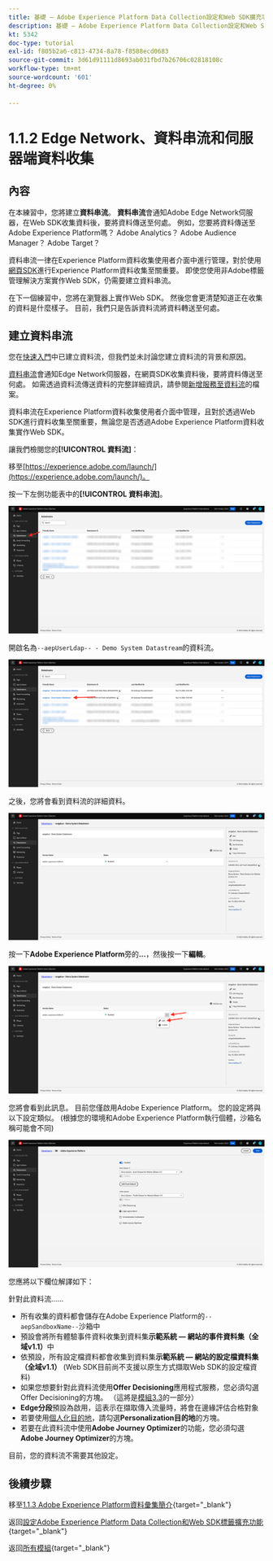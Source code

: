 ```yaml
---
title: 基礎 — Adobe Experience Platform Data Collection設定和Web SDK擴充功能 — Edge Network、資料串流和伺服器端資料收集
description: 基礎 — Adobe Experience Platform Data Collection設定和Web SDK擴充功能 — Edge Network、資料串流和伺服器端資料收集
kt: 5342
doc-type: tutorial
exl-id: f805b2a6-c813-4734-8a78-f8588ecd0683
source-git-commit: 3d61d91111d8693ab031fbd7b26706c02818108c
workflow-type: tm+mt
source-wordcount: '601'
ht-degree: 0%

---
```


# 1.1.2 Edge Network、資料串流和伺服器端資料收集

## 內容

在本練習中，您將建立&#x200B;**資料串流**。 **資料串流**&#x200B;會通知Adobe Edge Network伺服器，在Web SDK收集資料後，要將資料傳送至何處。 例如，您要將資料傳送至Adobe Experience Platform嗎？ Adobe Analytics？ Adobe Audience Manager？ Adobe Target？

資料串流一律在Experience Platform資料收集使用者介面中進行管理，對於使用[網頁SDK](https://experienceleague.adobe.com/zh-hant/docs/experience-platform/web-sdk/home)進行Experience Platform資料收集至關重要。 即使您使用非Adobe標籤管理解決方案實作Web SDK，仍需要建立資料串流。

在下一個練習中，您將在瀏覽器上實作Web SDK。 然後您會更清楚知道正在收集的資料是什麼樣子。 目前，我們只是告訴資料流將資料轉送至何處。

## 建立資料串流

您在[快速入門](./../../../../modules/getting-started/gettingstarted/ex2.md)中已建立資料流，但我們並未討論您建立資料流的背景和原因。

[資料串流](https://experienceleague.adobe.com/zh-hant/docs/experience-platform/datastreams/overview)會通知Edge Network伺服器，在網頁SDK收集資料後，要將資料傳送至何處。 如需透過資料流傳送資料的完整詳細資訊，請參閱[新增服務至資料流](https://experienceleague.adobe.com/zh-hant/docs/experience-platform/datastreams/configure#add-services)的檔案。

資料串流在Experience Platform資料收集使用者介面中管理，且對於透過Web SDK進行資料收集至關重要，無論您是否透過Adobe Experience Platform資料收集實作Web SDK。

讓我們檢閱您的&#x200B;**[!UICONTROL 資料流]**：

移至[https://experience.adobe.com/launch/](https://experience.adobe.com/launch/)。

按一下左側功能表中的&#x200B;**[!UICONTROL 資料串流]**。

![按一下左側導覽中的[資料流]圖示](./images/edgeconfig1.png)

開啟名為`--aepUserLdap-- - Demo System Datastream`的資料流。

![命名資料流並儲存](./images/edgeconfig2.png)

之後，您將會看到資料流的詳細資料。

![命名資料流並儲存](./images/edgecfg1.png)

按一下&#x200B;**Adobe Experience Platform**&#x200B;旁的&#x200B;**...**，然後按一下&#x200B;**編輯**。

![命名資料流並儲存](./images/edgecfg1a.png)

您將會看到此訊息。 目前您僅啟用Adobe Experience Platform。 您的設定將與以下設定類似。 (根據您的環境和Adobe Experience Platform執行個體，沙箱名稱可能會不同)

![命名資料流並儲存](./images/edgecfg2.png)

您應將以下欄位解譯如下：

針對此資料流……

- 所有收集的資料都會儲存在Adobe Experience Platform的`--aepSandboxName--`沙箱中
- 預設會將所有體驗事件資料收集到資料集&#x200B;**示範系統 — 網站的事件資料集（全域v1.1）**&#x200B;中
- 依預設，所有設定檔資料都會收集到資料集&#x200B;**示範系統 — 網站的設定檔資料集（全域v1.1）** (Web SDK目前尚不支援以原生方式擷取Web SDK的設定檔資料)
- 如果您想要針對此資料流使用&#x200B;**Offer Decisioning**&#x200B;應用程式服務，您必須勾選Offer Decisioning的方塊。 （這將是[模組3.3](./../../../../modules/delivery-activation/ajo-b2c/ajob2c-3/offer-decisioning.md)的一部分）
- **Edge分段**&#x200B;預設為啟用，這表示在擷取傳入流量時，將會在邊緣評估合格對象
- 若要使用[個人化目的地](https://experienceleague.adobe.com/zh-hant/docs/experience-platform/destinations/catalog/personalization/overview)，請勾選&#x200B;**Personalization目的地**&#x200B;的方塊。
- 若要在此資料流中使用&#x200B;**Adobe Journey Optimizer**&#x200B;的功能，您必須勾選&#x200B;**Adobe Journey Optimizer**&#x200B;的方塊。

目前，您的資料流不需要其他設定。

## 後續步驟

移至[1.1.3 Adobe Experience Platform資料彙集簡介](./ex3.md){target="_blank"}

返回[設定Adobe Experience Platform Data Collection和Web SDK標籤擴充功能](./data-ingestion-launch-web-sdk.md){target="_blank"}

返回[所有模組](./../../../../overview.md){target="_blank"}
